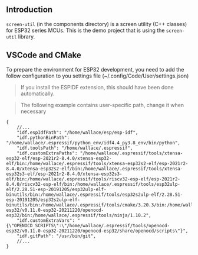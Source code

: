 ## Introduction

`screen-util` (in the components directory) is a screen utility (C++ classes) for ESP32 series MCUs.
This is the demo project that is using the `screen-util` library.


## VSCode and CMake

To prepare the environment for ESP32 development, you need to add the follow configuration
to you settings file (~/.config/Code/User/settings.json)

> If you install the ESPIDF extension, this should have been done automatically.

> The following example contains user-specific path, change it when necessary

```jsonc
{
    //...
    "idf.espIdfPath": "/home/wallace/esp/esp-idf",
    "idf.pythonBinPath": "/home/wallace/.espressif/python_env/idf4.4_py3.8_env/bin/python",
    "idf.toolsPath": "/home/wallace/.espressif",
    "idf.customExtraPaths": "/home/wallace/.espressif/tools/xtensa-esp32-elf/esp-2021r2-8.4.0/xtensa-esp32-elf/bin:/home/wallace/.espressif/tools/xtensa-esp32s2-elf/esp-2021r2-8.4.0/xtensa-esp32s2-elf/bin:/home/wallace/.espressif/tools/xtensa-esp32s3-elf/esp-2021r2-8.4.0/xtensa-esp32s3-elf/bin:/home/wallace/.espressif/tools/riscv32-esp-elf/esp-2021r2-8.4.0/riscv32-esp-elf/bin:/home/wallace/.espressif/tools/esp32ulp-elf/2.28.51-esp-20191205/esp32ulp-elf-binutils/bin:/home/wallace/.espressif/tools/esp32s2ulp-elf/2.28.51-esp-20191205/esp32s2ulp-elf-binutils/bin:/home/wallace/.espressif/tools/cmake/3.20.3/bin:/home/wallace/.espressif/tools/openocd-esp32/v0.11.0-esp32-20211220/openocd-esp32/bin:/home/wallace/.espressif/tools/ninja/1.10.2",
    "idf.customExtraVars": "{\"OPENOCD_SCRIPTS\":\"/home/wallace/.espressif/tools/openocd-esp32/v0.11.0-esp32-20211220/openocd-esp32/share/openocd/scripts\"}",
    "idf.gitPath": "/usr/bin/git",
    //...
}
```

